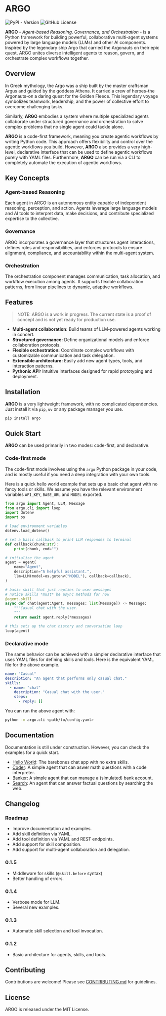 # ARGO

![PyPI - Version](https://img.shields.io/pypi/v/argo-ai) ![GitHub License](https://img.shields.io/github/license/apiad/argo)



**ARGO** - *Agent-based Reasoning, Governance, and Orchestration* - is a Python framework for building powerful, collaborative multi-agent systems powered by large language models (LLMs) and other AI components. Inspired by the legendary ship Argo that carried the Argonauts on their epic quest, ARGO unites diverse intelligent agents to reason, govern, and orchestrate complex workflows together.

## Overview

In Greek mythology, the Argo was a ship built by the master craftsman Argus and guided by the goddess Athena. It carried a crew of heroes-the Argonauts-on a daring quest for the Golden Fleece. This legendary voyage symbolizes teamwork, leadership, and the power of collective effort to overcome challenging tasks.

Similarly, **ARGO** embodies a system where multiple specialized agents collaborate under structured governance and orchestration to solve complex problems that no single agent could tackle alone.

**ARGO** is a code-first framework, meaning you create agentic workflows by writing Python code. This approach offers flexibility and control over the agentic workflows you build. However, **ARGO** also provides a very high-level, declarative interface that can be used to define agentic workflows purely with YAML files. Furthermore, **ARGO** can be run via a CLI to completely automate the execution of agentic workflows.

## Key Concepts

### Agent-based Reasoning
Each agent in ARGO is an autonomous entity capable of independent reasoning, perception, and action. Agents leverage large language models and AI tools to interpret data, make decisions, and contribute specialized expertise to the collective.

### Governance
ARGO incorporates a governance layer that structures agent interactions, defines roles and responsibilities, and enforces protocols to ensure alignment, compliance, and accountability within the multi-agent system.

### Orchestration
The orchestration component manages communication, task allocation, and workflow execution among agents. It supports flexible collaboration patterns, from linear pipelines to dynamic, adaptive workflows.

## Features

> NOTE: ARGO is a work in progress. The current state is a proof of concept and is not yet ready for production use.

- **Multi-agent collaboration:** Build teams of LLM-powered agents working in concert.
- **Structured governance:** Define organizational models and enforce collaboration protocols.
- **Flexible orchestration:** Coordinate complex workflows with customizable communication and task delegation.
- **Extensible architecture:** Easily add new agent types, tools, and interaction patterns.
- **Pythonic API:** Intuitive interfaces designed for rapid prototyping and deployment.

## Installation

**ARGO** is a very lightweight framework, with no complicated dependencies. Just install it via `pip`, `uv` or any package manager you use.

```bash
pip install argo
```

## Quick Start

**ARGO** can be used primarily in two modes: code-first, and declarative.

### Code-first mode

The code-first mode involves using the `argo` Python package in your code, and is mostly useful if you need a deep integration with your own tools.

Here is a quick hello world example that sets up a basic chat agent with no fancy tools or skills.
We assume you have the relevant environment variables `API_KEY`, `BASE_URL` and `MODEL` exported.

```python
from argo import Agent, LLM, Message
from argo.cli import loop
import dotenv
import os

# load environment variables
dotenv.load_dotenv()

# set a basic callback to print LLM respondes to terminal
def callback(chunk:str):
    print(chunk, end="")

# initialize the agent
agent = Agent(
    name="Agent",
    description="A helpful assistant.",
    llm=LLM(model=os.getenv("MODEL"), callback=callback),
)

# basic skill that just replies to user messages
# notice skills *must* be async methods for now
@agent.skill
async def chat(agent:Agent, messages: list[Message]) -> Message:
    """Casual chat with the user.
    """
    return await agent.reply(*messages)

# this sets up the chat history and conversation loop
loop(agent)
```

### Declarative mode

The same behavior can be achieved with a simpler declarative interface that uses YAML files for defining skills and tools. Here is the equivalent YAML file for the above example.

```yaml
name: "Casual"
description: "An agent that performs only casual chat."
skills:
  - name: "chat"
    description: "Casual chat with the user."
    steps:
      - reply: []
```

You can run the above agent with:

```bash
python -m argo.cli <path/to/config.yaml>
```

## Documentation

Documentation is still under construction. However, you can check the examples for a quick start.

- [Hello World](examples/hello_world.py): The barebones chat app with no extra skills.
- [Coder](examples/coder.py): A simple agent that can aswer math questions with a code interpreter.
- [Banker](examples/banker.py): A simple agent that can manage a (simulated) bank account.
- [Search](examples/search.py): An agent that can answer factual questions by searching the web.

## Changelog

### Roadmap

- Improve documentation and examples.
- Add skill definition via YAML.
- Add tool definition via YAML and REST endpoints.
- Add support for skill composition.
- Add support for multi-agent collaboration and delegation.

### 0.1.5

- Middleware for skills (`@skill.before` syntax)
- Better handling of errors.

### 0.1.4

- Verbose mode for LLM.
- Several new examples.

### 0.1.3

- Automatic skill selection and tool invocation.

### 0.1.2

- Basic architecture for agents, skills, and tools.

## Contributing

Contributions are welcome! Please see [CONTRIBUTING.md](CONTRIBUTING.md) for guidelines.

## License

ARGO is released under the MIT License.
